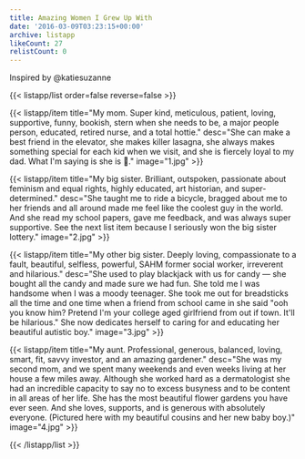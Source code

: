 ```yaml
---
title: Amazing Women I Grew Up With
date: '2016-03-09T03:23:15+00:00'
archive: listapp
likeCount: 27
relistCount: 0
---
```


Inspired by @katiesuzanne

<!--more-->

{{< listapp/list order=false reverse=false >}}

   {{< listapp/item title="My mom. Super kind, meticulous, patient, loving, supportive, funny, bookish, stern when she needs to be, a major people person, educated, retired nurse, and a total hottie."
      desc="She can make a best friend in the elevator, she makes killer lasagna, she always makes something special for each kid when we visit, and she is fiercely loyal to my dad. What I'm saying is she is 💯."
      image="1.jpg" >}}

   {{< listapp/item title="My big sister. Brilliant, outspoken, passionate about feminism and equal rights, highly educated, art historian, and super-determined."
      desc="She taught me to ride a bicycle, bragged about me to her friends and all around made me feel like the coolest guy in the world. And she read my school papers, gave me feedback, and was always super supportive. See the next list item because I seriously won the big sister lottery."
      image="2.jpg" >}}

   {{< listapp/item title="My other big sister. Deeply loving, compassionate to a fault, beautiful, selfless, powerful, SAHM former social worker, irreverent and hilarious."
      desc="She used to play blackjack with us for candy — she bought all the candy and made sure we had fun. She told me I was handsome when I was a moody teenager. She took me out for breadsticks all the time and one time when a friend from school came in she said \"ooh you know him? Pretend I'm your college aged girlfriend from out if town. It'll be hilarious.\" She now dedicates herself to caring for and educating her beautiful autistic boy."
      image="3.jpg" >}}

   {{< listapp/item title="My aunt. Professional, generous, balanced, loving, smart, fit, savvy investor, and an amazing gardener."
      desc="She was my second mom, and we spent many weekends and even weeks living at her house a few miles away. Although she worked hard as a dermatologist she had an incredible capacity to say no to excess busyness and to be content in all areas of her life. She has the most beautiful flower gardens you have ever seen. And she loves, supports, and is generous with absolutely everyone. (Pictured here with my beautiful cousins and her new baby boy.)"
      image="4.jpg" >}}

{{< /listapp/list >}}
